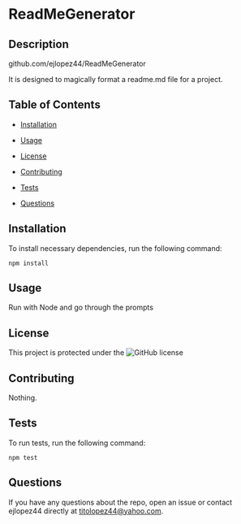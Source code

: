 
# ReadMeGenerator

## Description

github.com/ejlopez44/ReadMeGenerator

It is designed to magically format a readme.md file for a project.

## Table of Contents

* [Installation](#installation)

* [Usage](#usage)

* [License](#license)

* [Contributing](#contributing)

* [Tests](#tests)

* [Questions](#questions)

## Installation

To install necessary dependencies, run the following command:
```
npm install
```

## Usage

Run with Node and go through the prompts

## License

This project is protected under the ![GitHub license](https://img.shields.io/badge/license-GPL%203.0-blue.svg)

## Contributing

Nothing.

## Tests

To run tests, run the following command:
```
npm test
```

## Questions

If you have any questions about the repo, open an issue or contact ejlopez44 directly at titolopez44@yahoo.com.

